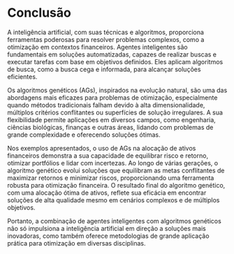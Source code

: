 

# Conclusão

A inteligência artificial, com suas técnicas e algoritmos, proporciona ferramentas poderosas para resolver problemas complexos, como a otimização em contextos financeiros. Agentes inteligentes são fundamentais em soluções automatizadas, capazes de realizar buscas e executar tarefas com base em objetivos definidos. Eles aplicam algoritmos de busca, como a busca cega e informada, para alcançar soluções eficientes.

Os algoritmos genéticos (AGs), inspirados na evolução natural, são uma das abordagens mais eficazes para problemas de otimização, especialmente quando métodos tradicionais falham devido à alta dimensionalidade, múltiplos critérios conflitantes ou superfícies de solução irregulares. A sua flexibilidade permite aplicações em diversos campos, como engenharia, ciências biológicas, finanças e outras áreas, lidando com problemas de grande complexidade e oferecendo soluções ótimas.

Nos exemplos apresentados, o uso de AGs na alocação de ativos financeiros demonstra a sua capacidade de equilibrar risco e retorno, otimizar portfólios e lidar com incertezas. Ao longo de várias gerações, o algoritmo genético evolui soluções que equilibram as metas conflitantes de maximizar retornos e minimizar riscos, proporcionando uma ferramenta robusta para otimização financeira. O resultado final do algoritmo genético, com uma alocação ótima de ativos, reflete sua eficácia em encontrar soluções de alta qualidade mesmo em cenários complexos e de múltiplos objetivos.

Portanto, a combinação de agentes inteligentes com algoritmos genéticos não só impulsiona a inteligência artificial em direção a soluções mais inovadoras, como também oferece metodologias de grande aplicação prática para otimização em diversas disciplinas.
